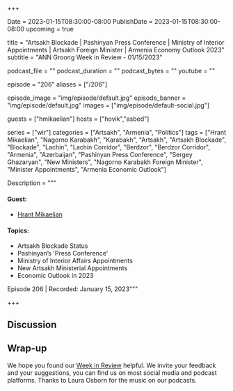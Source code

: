 +++

Date = 2023-01-15T08:30:00-08:00
PublishDate = 2023-01-15T08:30:00-08:00
upcoming = true

title = "Artsakh Blockade | Pashinyan Press Conference | Ministry of Interior Appointments | Artsakh Foreign Minister | Armenia Economy Outlook 2023"
subtitle = "ANN Groong Week in Review - 01/15/2023"

podcast_file = ""
podcast_duration = ""
podcast_bytes = ""
youtube = ""

episode = "206"
aliases = ["/206"]

episode_image = "img/episode/default.jpg"
episode_banner = "img/episode/default.jpg"
images = ["img/episode/default-social.jpg"]

guests = ["hmikaelian"]
hosts = ["hovik","asbed"]

series = ["wir"]
categories = ["Artsakh", "Armenia", "Politics"]
tags = ["Hrant Mikaelian", "Nagorno Karabakh", "Karabakh", "Artsakh", "Artsakh Blockade", "Blockade", "Lachin", "Lachin Corridor", "Berdzor", "Berdzor Corridor", "Armenia", "Azerbaijan", "Pashinyan Press Conference", "Sergey Ghazaryan", "New Ministers", "Nagorno Karabakh Foreign Minister", "Minister Appointments", "Armenia Economic Outlook"]

Description = """

#### Guest:
* [Hrant Mikaelian](/guest/hmikaelian)

#### Topics:
* Artsakh Blockade Status
* Pashinyan’s 'Press Conference'
* Ministry of Interior Affairs Appointments
* New Artsakh Ministerial Appointments
* Economic Outlook in 2023


Episode 206 | Recorded: January 15, 2023"""

+++

## Discussion


## Wrap-up

We hope you found our [Week in Review](/series/wir) helpful. We invite your feedback and your suggestions, you can find us on most social media and podcast platforms. Thanks to Laura Osborn for the music on our podcasts.
